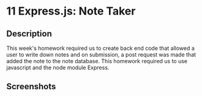 # 11 Express.js: Note Taker

## Description

This week's homework required us to create back end code that allowed a user to write down notes and on submission, a post request was made that added the note to the note database. This homework required us to use javascript and the node module Express.

## Screenshots
